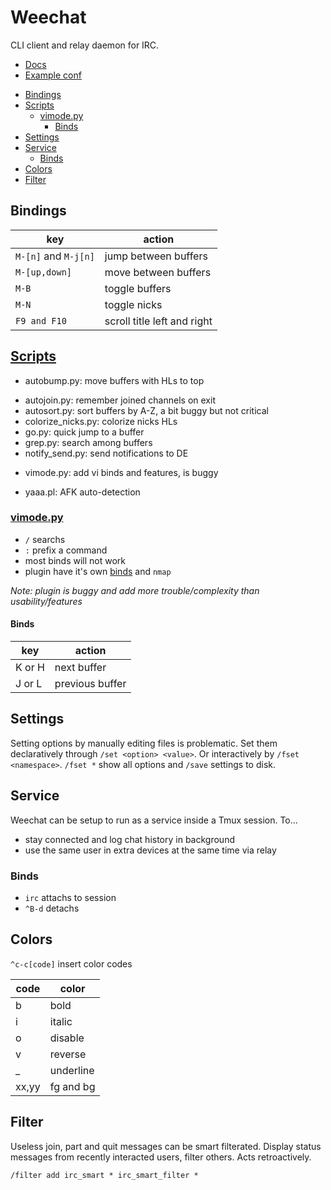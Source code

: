 # Weechat
CLI client and relay daemon for IRC.

- [Docs](https://weechat.org/files/doc/devel/weechat_user.en.html)
- [Example conf](https://gist.github.com/spicycode/371ca343201391a7eb5409f3288e2864)

<!-- TOC GFM -->

* [Bindings](#bindings)
* [Scripts](#scripts)
  * [vimode.py](#vimodepy)
    * [Binds](#binds)
* [Settings](#settings)
* [Service](#service)
  * [Binds](#binds-1)
* [Colors](#colors)
* [Filter](#filter)

<!-- /TOC -->

## Bindings
| key                  | action                      |
| -                    | -                           |
| `M-[n]` and `M-j[n]`     | jump between buffers        |
| `M-[up,down]`          | move between buffers        |
| `M-B`                  | toggle buffers              |
| `M-N`                  | toggle nicks                |
| `F9 and F10`           | scroll title left and right |

## [Scripts](https://lobste.rs/about)
- autobump.py: move buffers with HLs to top
+ autojoin.py: remember joined channels on exit
+ autosort.py: sort buffers by A-Z, a bit buggy but not critical
+ colorize_nicks.py: colorize nicks HLs
+ go.py: quick jump to a buffer
+ grep.py: search among buffers
+ notify_send.py: send notifications to DE
- vimode.py: add vi binds and features, is buggy
+ yaaa.pl: AFK auto-detection

### [vimode.py](https://github.com/GermainZ/weechat-vimode/)
- `/` searchs
- `:` prefix a command
- most binds will not work
- plugin have it's own [binds](https://github.com/GermainZ/weechat-vimode/#current-key-bindings) and `nmap`

*Note: plugin is buggy and add more trouble/complexity than usability/features*

#### Binds
| key    | action          |
| -      | -               |
| K or H | next buffer     |
| J or L | previous buffer |

## Settings
Setting options by manually editing files is problematic. Set them declaratively through `/set <option> <value>`. Or interactively by `/fset <namespace>`. `/fset *` show all options and `/save` settings to disk.

## Service
Weechat can be setup to run as a service inside a Tmux session. To...
- stay connected and log chat history in background 
- use the same user in extra devices at the same time via relay

### Binds
- `irc` attachs to session
- `^B-d` detachs

## Colors 
`^c-c[code]` insert color codes 

| code  | color     |
| -     | -         |
| b     | bold      |
| i     | italic    |
| o     | disable   |
| v     | reverse   |
| _     | underline |
| xx,yy | fg and bg |

## Filter
Useless join, part and quit messages can be smart filterated. Display status messages from recently interacted users, filter others. Acts retroactively.

`/filter add irc_smart * irc_smart_filter *`
